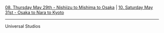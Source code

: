 [08. Thursday May 29th - Nishiizu to Mishima to Osaka](08.%20Thursday%20May%2029th%20-%20Nishiizu%20to%20Mishima%20to%20Osaka.md) | [10. Saturday May 31st - Osaka to Nara to Kyoto](10.%20Saturday%20May%2031st%20-%20Osaka%20to%20Nara%20to%20Kyoto.md)

---

Universal Studios